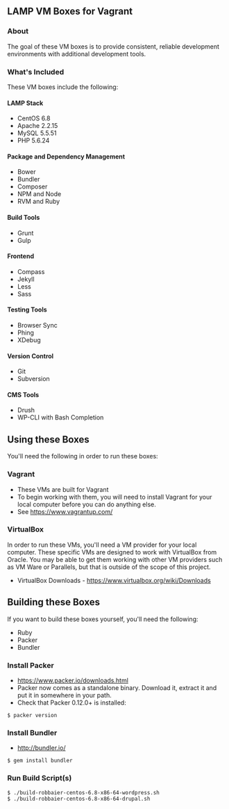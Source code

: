 ## LAMP VM Boxes for Vagrant

### About
The goal of these VM boxes is to provide consistent, reliable development environments with additional development tools.

### What's Included
These VM boxes include the following:

#### LAMP Stack
* CentOS 6.8
* Apache 2.2.15
* MySQL 5.5.51
* PHP 5.6.24

#### Package and Dependency Management
* Bower
* Bundler
* Composer
* NPM and Node
* RVM and Ruby

#### Build Tools
* Grunt
* Gulp

#### Frontend
* Compass
* Jekyll
* Less
* Sass

#### Testing Tools
* Browser Sync
* Phing
* XDebug

#### Version Control
* Git
* Subversion

#### CMS Tools
* Drush
* WP-CLI with Bash Completion

## Using these Boxes
You'll need the following in order to run these boxes:

### Vagrant
* These VMs are built for Vagrant
* To begin working with them, you will need to install Vagrant for your local computer before you can do anything else. 
* See https://www.vagrantup.com/

### VirtualBox
In order to run these VMs, you'll need a VM provider for your local computer. These specific VMs are designed to work with VirtualBox from Oracle. You may be able to get them working with other VM providers such as VM Ware or Parallels, but that is outside of the scope of this project.
* VirtualBox Downloads - https://www.virtualbox.org/wiki/Downloads
    
## Building these Boxes
If you want to build these boxes yourself, you'll need the following:
* Ruby
* Packer
* Bundler

### Install Packer
* https://www.packer.io/downloads.html
* Packer now comes as a standalone binary. Download it, extract it and put it in somewhere in your path.
* Check that Packer 0.12.0+ is installed:
```
$ packer version
```

### Install Bundler
* http://bundler.io/
```
$ gem install bundler
```

### Run Build Script(s)
```
$ ./build-robbaier-centos-6.8-x86-64-wordpress.sh
$ ./build-robbaier-centos-6.8-x86-64-drupal.sh
```
